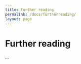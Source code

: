 ```yaml
---
title: Further reading
permalink: /docs/furtherreading/
layout: page
---
```

# Further reading    

...